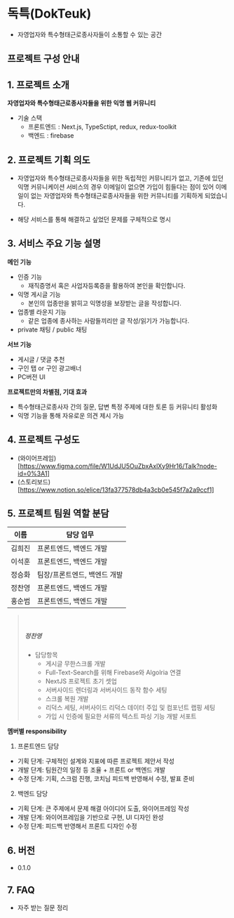 # 독특(DokTeuk)

- 자영업자와 특수형태근로종사자들이 소통할 수 있는 공간

## 프로젝트 구성 안내

## 1. 프로젝트 소개

**자영업자와 특수형태근로종사자들을 위한 익명 웹 커뮤니티**

- 기술 스택
  - 프론트엔드 : Next.js, TypeSctipt, redux, redux-toolkit
  - 백엔드 : firebase

## 2. 프로젝트 기획 의도

- 자영업자와 특수형태근로종사자들을 위한 독립적인 커뮤니티가 없고, 기존에 있던 익명 커뮤니케이션 서비스의 경우 이메일이 없으면 가입이 힘들다는 점이 있어 이메일이 없는 자영업자와 특수형태근로종사자들을 위한 커뮤니티를 기획하게 되었습니다.

- 해당 서비스를 통해 해결하고 싶었던 문제를 구체적으로 명시

## 3. 서비스 주요 기능 설명

**메인 기능**

- 인증 기능
  - 재직증명서 혹은 사업자등록증을 활용하여 본인을 확인합니다.
- 익명 게시글 기능
  - 본인의 업종만을 밝히고 익명성을 보장받는 글을 작성합니다.
- 업종별 라운지 기능
  - 같은 업종에 종사하는 사람들끼리만 글 작성/읽기가 가능합니다.
- private 채팅 / public 채팅

**서브 기능**

- 게시글 / 댓글 추천
- 구인 탭 or 구인 광고배너
- PC버전 UI

**프로젝트만의 차별점, 기대 효과**

- 특수형태근로종사자 간의 질문, 답변 특정 주제에 대한 토론 등 커뮤니티 활성화
- 익명 기능을 통해 자유로운 의견 제시 가능

## 4. 프로젝트 구성도

- (와이어프레임)[https://www.figma.com/file/W1UdJU5OuZbxAxlXy9Hr16/Talk?node-id=0%3A1]
- (스토리보드)[https://www.notion.so/elice/13fa377578db4a3cb0e545f7a2a9ccf1]

## 5. 프로젝트 팀원 역할 분담

| 이름   | 담당 업무                    |
| ------ | ---------------------------- |
| 김희진 | 프론트엔드, 백엔드 개발      |
| 이석훈 | 프론트엔드, 백엔드 개발      |
| 정승화 | 팀장/프론트엔드, 백엔드 개발 |
| 정찬영 | 프론트엔드, 백엔드 개발      |
| 홍순범 | 프론트엔드, 백엔드 개발      |

> ​
>
> ##### 정찬영
>
> - 담당항목
>   - 게시글 무한스크롤 개발
>   - Full-Text-Search를 위해 Firebase와 Algolria 연결
>   - NextJS 프로젝트 초기 셋업
>   - 서버사이드 렌더링과 서버사이드 동작 함수 세팅
>   - 스크롤 복원 개발
>   - 리덕스 세팅, 서버사이드 리덕스 데이터 주입 및 컴포넌트 랩핑 세팅
>   - 가입 시 인증에 필요한 서류의 텍스트 파싱 기능 개발 서포트
>     ​

**멤버별 responsibility**

1. 프론트엔드 담당

- 기획 단계: 구체적인 설계와 지표에 따른 프로젝트 제안서 작성
- 개발 단계: 팀원간의 일정 등 조율 + 프론트 or 백엔드 개발
- 수정 단계: 기획, 스크럼 진행, 코치님 피드백 반영해서 수정, 발표 준비

2. 백엔드 담당

- 기획 단계: 큰 주제에서 문제 해결 아이디어 도출, 와이어프레임 작성
- 개발 단계: 와이어프레임을 기반으로 구현, UI 디자인 완성
- 수정 단계: 피드백 반영해서 프론트 디자인 수정

## 6. 버전

- 0.1.0

## 7. FAQ

- 자주 받는 질문 정리
